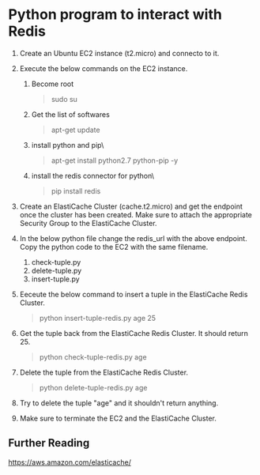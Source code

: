 # Python program to interact with Redis

1. Create an Ubuntu EC2 instance (t2.micro) and connecto to it.

1. Execute the below commands on the EC2 instance.

    1. Become root
       >sudo su

    1. Get the list of softwares
       >apt-get update

    1. install python and pip\
       >apt-get install python2.7 python-pip -y

    1. install the redis connector for python\
       >pip install redis

1. Create an ElastiCache Cluster (cache.t2.micro) and get the endpoint once the cluster has been created. Make sure to attach the appropriate Security Group to the ElastiCache Cluster. 

1. In the below python file change the redis_url with the above endpoint. Copy the python code to the EC2 with the same filename.

    1. check-tuple.py
    1. delete-tuple.py
    1. insert-tuple.py

1. Eeceute the below command to insert a tuple in the ElastiCache Redis Cluster.
    >python insert-tuple-redis.py age 25

1. Get the tuple back from the ElastiCache Redis Cluster. It should return 25.
    >python check-tuple-redis.py age

1. Delete the tuple from the ElastiCache Redis Cluster.
    >python delete-tuple-redis.py age

1. Try to delete the tuple "age" and it shouldn't return anything.

1. Make sure to terminate the EC2 and the ElastiCache Cluster.

## Further Reading

https://aws.amazon.com/elasticache/

